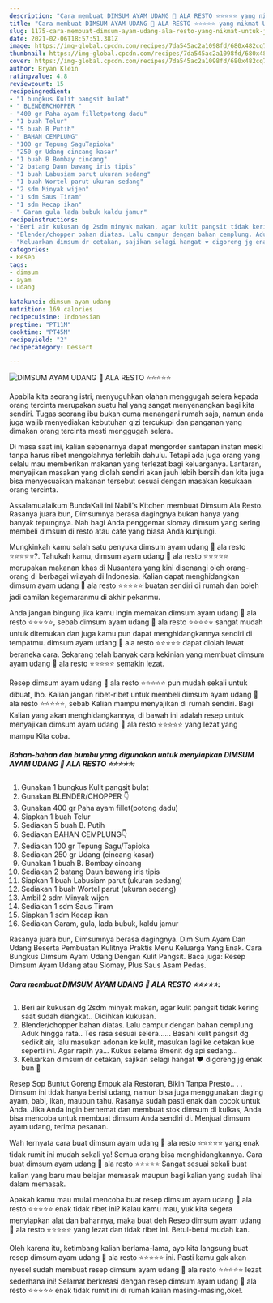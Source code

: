 ```yaml
---
description: "Cara membuat DIMSUM AYAM UDANG 🍣 ALA RESTO ⭐⭐⭐⭐⭐ yang nikmat Untuk Jualan"
title: "Cara membuat DIMSUM AYAM UDANG 🍣 ALA RESTO ⭐⭐⭐⭐⭐ yang nikmat Untuk Jualan"
slug: 1175-cara-membuat-dimsum-ayam-udang-ala-resto-yang-nikmat-untuk-jualan
date: 2021-02-06T18:57:51.381Z
image: https://img-global.cpcdn.com/recipes/7da545ac2a1098fd/680x482cq70/dimsum-ayam-udang-🍣-ala-resto-⭐⭐⭐⭐⭐-foto-resep-utama.jpg
thumbnail: https://img-global.cpcdn.com/recipes/7da545ac2a1098fd/680x482cq70/dimsum-ayam-udang-🍣-ala-resto-⭐⭐⭐⭐⭐-foto-resep-utama.jpg
cover: https://img-global.cpcdn.com/recipes/7da545ac2a1098fd/680x482cq70/dimsum-ayam-udang-🍣-ala-resto-⭐⭐⭐⭐⭐-foto-resep-utama.jpg
author: Bryan Klein
ratingvalue: 4.8
reviewcount: 15
recipeingredient:
- "1 bungkus Kulit pangsit bulat"
- " BLENDERCHOPPER "
- "400 gr Paha ayam filletpotong dadu"
- "1 buah Telur"
- "5 buah B Putih"
- " BAHAN CEMPLUNG"
- "100 gr Tepung SaguTapioka"
- "250 gr Udang cincang kasar"
- "1 buah B Bombay cincang"
- "2 batang Daun bawang iris tipis"
- "1 buah Labusiam parut ukuran sedang"
- "1 buah Wortel parut ukuran sedang"
- "2 sdm Minyak wijen"
- "1 sdm Saus Tiram"
- "1 sdm Kecap ikan"
- " Garam gula lada bubuk kaldu jamur"
recipeinstructions:
- "Beri air kukusan dg 2sdm minyak makan, agar kulit pangsit tidak kering saat sudah diangkat.. Didihkan kukusan."
- "Blender/chopper bahan diatas. Lalu campur dengan bahan cemplung. Aduk hingga rata.. Tes rasa sesuai selera...... Basahi kulit pangsit dg sedikit air, lalu masukan adonan ke kulit, masukan lagi ke cetakan kue seperti ini. Agar rapih ya... Kukus selama 8menit dg api sedang..."
- "Keluarkan dimsum dr cetakan, sajikan selagi hangat ❤ digoreng jg enak bun 💋"
categories:
- Resep
tags:
- dimsum
- ayam
- udang

katakunci: dimsum ayam udang 
nutrition: 169 calories
recipecuisine: Indonesian
preptime: "PT11M"
cooktime: "PT45M"
recipeyield: "2"
recipecategory: Dessert

---
```



![DIMSUM AYAM UDANG 🍣 ALA RESTO ⭐⭐⭐⭐⭐](https://img-global.cpcdn.com/recipes/7da545ac2a1098fd/680x482cq70/dimsum-ayam-udang-🍣-ala-resto-⭐⭐⭐⭐⭐-foto-resep-utama.jpg)

Apabila kita seorang istri, menyuguhkan olahan menggugah selera kepada orang tercinta merupakan suatu hal yang sangat menyenangkan bagi kita sendiri. Tugas seorang ibu bukan cuma menangani rumah saja, namun anda juga wajib menyediakan kebutuhan gizi tercukupi dan panganan yang dimakan orang tercinta mesti menggugah selera.

Di masa  saat ini, kalian sebenarnya dapat mengorder santapan instan meski tanpa harus ribet mengolahnya terlebih dahulu. Tetapi ada juga orang yang selalu mau memberikan makanan yang terlezat bagi keluarganya. Lantaran, menyajikan masakan yang diolah sendiri akan jauh lebih bersih dan kita juga bisa menyesuaikan makanan tersebut sesuai dengan masakan kesukaan orang tercinta. 

Assalamualaikum BundaKali ini Nabil&#39;s Kitchen membuat Dimsum Ala Resto. Rasanya juara bun, Dimsumnya berasa dagingnya bukan hanya yang banyak tepungnya. Nah bagi Anda penggemar siomay dimsum yang sering membeli dimsum di resto atau cafe yang biasa Anda kunjungi.

Mungkinkah kamu salah satu penyuka dimsum ayam udang 🍣 ala resto ⭐⭐⭐⭐⭐?. Tahukah kamu, dimsum ayam udang 🍣 ala resto ⭐⭐⭐⭐⭐ merupakan makanan khas di Nusantara yang kini disenangi oleh orang-orang di berbagai wilayah di Indonesia. Kalian dapat menghidangkan dimsum ayam udang 🍣 ala resto ⭐⭐⭐⭐⭐ buatan sendiri di rumah dan boleh jadi camilan kegemaranmu di akhir pekanmu.

Anda jangan bingung jika kamu ingin memakan dimsum ayam udang 🍣 ala resto ⭐⭐⭐⭐⭐, sebab dimsum ayam udang 🍣 ala resto ⭐⭐⭐⭐⭐ sangat mudah untuk ditemukan dan juga kamu pun dapat menghidangkannya sendiri di tempatmu. dimsum ayam udang 🍣 ala resto ⭐⭐⭐⭐⭐ dapat diolah lewat beraneka cara. Sekarang telah banyak cara kekinian yang membuat dimsum ayam udang 🍣 ala resto ⭐⭐⭐⭐⭐ semakin lezat.

Resep dimsum ayam udang 🍣 ala resto ⭐⭐⭐⭐⭐ pun mudah sekali untuk dibuat, lho. Kalian jangan ribet-ribet untuk membeli dimsum ayam udang 🍣 ala resto ⭐⭐⭐⭐⭐, sebab Kalian mampu menyajikan di rumah sendiri. Bagi Kalian yang akan menghidangkannya, di bawah ini adalah resep untuk menyajikan dimsum ayam udang 🍣 ala resto ⭐⭐⭐⭐⭐ yang lezat yang mampu Kita coba.

<!--inarticleads1-->

##### Bahan-bahan dan bumbu yang digunakan untuk menyiapkan DIMSUM AYAM UDANG 🍣 ALA RESTO ⭐⭐⭐⭐⭐:

1. Gunakan 1 bungkus Kulit pangsit bulat
1. Gunakan  BLENDER/CHOPPER 👇
1. Gunakan 400 gr Paha ayam fillet(potong dadu)
1. Siapkan 1 buah Telur
1. Sediakan 5 buah B. Putih
1. Sediakan  BAHAN CEMPLUNG👇
1. Sediakan 100 gr Tepung Sagu/Tapioka
1. Sediakan 250 gr Udang (cincang kasar)
1. Gunakan 1 buah B. Bombay cincang
1. Sediakan 2 batang Daun bawang iris tipis
1. Siapkan 1 buah Labusiam parut (ukuran sedang)
1. Sediakan 1 buah Wortel parut (ukuran sedang)
1. Ambil 2 sdm Minyak wijen
1. Sediakan 1 sdm Saus Tiram
1. Siapkan 1 sdm Kecap ikan
1. Sediakan  Garam, gula, lada bubuk, kaldu jamur


Rasanya juara bun, Dimsumnya berasa dagingnya. Dim Sum Ayam Dan Udang Beserta Pembuatan Kulitnya Praktis Menu Keluarga Yang Enak. Cara Bungkus Dimsum Ayam Udang Dengan Kulit Pangsit. Baca juga: Resep Dimsum Ayam Udang atau Siomay, Plus Saus Asam Pedas. 

<!--inarticleads2-->

##### Cara membuat DIMSUM AYAM UDANG 🍣 ALA RESTO ⭐⭐⭐⭐⭐:

1. Beri air kukusan dg 2sdm minyak makan, agar kulit pangsit tidak kering saat sudah diangkat.. Didihkan kukusan.
1. Blender/chopper bahan diatas. Lalu campur dengan bahan cemplung. Aduk hingga rata.. Tes rasa sesuai selera...... Basahi kulit pangsit dg sedikit air, lalu masukan adonan ke kulit, masukan lagi ke cetakan kue seperti ini. Agar rapih ya... Kukus selama 8menit dg api sedang...
1. Keluarkan dimsum dr cetakan, sajikan selagi hangat ❤ digoreng jg enak bun 💋


Resep Sop Buntut Goreng Empuk ala Restoran, Bikin Tanpa Presto.. . . Dimsum ini tidak hanya berisi udang, namun bisa juga menggunakan daging ayam, babi, ikan, maupun tahu. Rasanya sudah pasti enak dan cocok untuk Anda. Jika Anda ingin berhemat dan membuat stok dimsum di kulkas, Anda bisa mencoba untuk membuat dimsum Anda sendiri di. Menjual dimsum ayam udang, terima pesanan. 

Wah ternyata cara buat dimsum ayam udang 🍣 ala resto ⭐⭐⭐⭐⭐ yang enak tidak rumit ini mudah sekali ya! Semua orang bisa menghidangkannya. Cara buat dimsum ayam udang 🍣 ala resto ⭐⭐⭐⭐⭐ Sangat sesuai sekali buat kalian yang baru mau belajar memasak maupun bagi kalian yang sudah lihai dalam memasak.

Apakah kamu mau mulai mencoba buat resep dimsum ayam udang 🍣 ala resto ⭐⭐⭐⭐⭐ enak tidak ribet ini? Kalau kamu mau, yuk kita segera menyiapkan alat dan bahannya, maka buat deh Resep dimsum ayam udang 🍣 ala resto ⭐⭐⭐⭐⭐ yang lezat dan tidak ribet ini. Betul-betul mudah kan. 

Oleh karena itu, ketimbang kalian berlama-lama, ayo kita langsung buat resep dimsum ayam udang 🍣 ala resto ⭐⭐⭐⭐⭐ ini. Pasti kamu gak akan nyesel sudah membuat resep dimsum ayam udang 🍣 ala resto ⭐⭐⭐⭐⭐ lezat sederhana ini! Selamat berkreasi dengan resep dimsum ayam udang 🍣 ala resto ⭐⭐⭐⭐⭐ enak tidak rumit ini di rumah kalian masing-masing,oke!.

